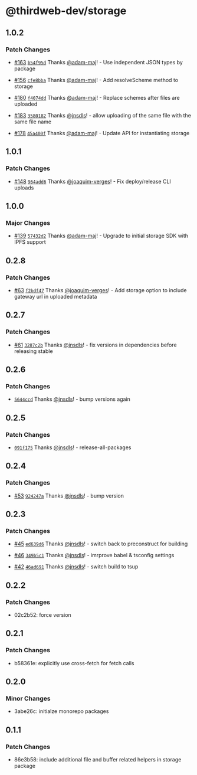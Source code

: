 # @thirdweb-dev/storage

## 1.0.2

### Patch Changes

- [#163](https://github.com/thirdweb-dev/js/pull/163) [`b54f95d`](https://github.com/thirdweb-dev/js/commit/b54f95dc906928ff2f9251748f254a16fe1f2cee) Thanks [@adam-maj](https://github.com/adam-maj)! - Use independent JSON types by package

- [#156](https://github.com/thirdweb-dev/js/pull/156) [`cfe8bba`](https://github.com/thirdweb-dev/js/commit/cfe8bbafa464a9e768e6d31fbd9dd9760fdced16) Thanks [@adam-maj](https://github.com/adam-maj)! - Add resolveScheme method to storage

- [#180](https://github.com/thirdweb-dev/js/pull/180) [`f4074dd`](https://github.com/thirdweb-dev/js/commit/f4074ddadc9fb6e18dcc9251a936376c3f4a9144) Thanks [@adam-maj](https://github.com/adam-maj)! - Replace schemes after files are uploaded

- [#183](https://github.com/thirdweb-dev/js/pull/183) [`3580182`](https://github.com/thirdweb-dev/js/commit/3580182fa903ed7a661444f0daa160c330e62ec5) Thanks [@jnsdls](https://github.com/jnsdls)! - allow uploading of the same file with the same file name

- [#178](https://github.com/thirdweb-dev/js/pull/178) [`45a400f`](https://github.com/thirdweb-dev/js/commit/45a400fd9287582bfb5f21ab2cb2d7a4332434c5) Thanks [@adam-maj](https://github.com/adam-maj)! - Update API for instantiating storage

## 1.0.1

### Patch Changes

- [#148](https://github.com/thirdweb-dev/js/pull/148) [`964add6`](https://github.com/thirdweb-dev/js/commit/964add6f205577298b8f4b9ce7298e5bf09e88e7) Thanks [@joaquim-verges](https://github.com/joaquim-verges)! - Fix deploy/release CLI uploads

## 1.0.0

### Major Changes

- [#139](https://github.com/thirdweb-dev/js/pull/139) [`57432d2`](https://github.com/thirdweb-dev/js/commit/57432d21c4c9e880a36c61f4988c60af61ac9d44) Thanks [@adam-maj](https://github.com/adam-maj)! - Upgrade to initial storage SDK with IPFS support

## 0.2.8

### Patch Changes

- [#63](https://github.com/thirdweb-dev/js/pull/63) [`f2bdf47`](https://github.com/thirdweb-dev/js/commit/f2bdf47b4fd06433be367c9aac6d11a8dbbf1a1a) Thanks [@joaquim-verges](https://github.com/joaquim-verges)! - Add storage option to include gateway url in uploaded metadata

## 0.2.7

### Patch Changes

- [#61](https://github.com/thirdweb-dev/js/pull/61) [`3287c2b`](https://github.com/thirdweb-dev/js/commit/3287c2b0f233332fe4a095f973deed8efab91db6) Thanks [@jnsdls](https://github.com/jnsdls)! - fix versions in dependencies before releasing stable

## 0.2.6

### Patch Changes

- [`5644ccd`](https://github.com/thirdweb-dev/js/commit/5644ccd3ee2ff330e4e5840d3266033376750117) Thanks [@jnsdls](https://github.com/jnsdls)! - bump versions again

## 0.2.5

### Patch Changes

- [`091f175`](https://github.com/thirdweb-dev/js/commit/091f1758604d40e825ea28a13c2699d67bc75d8c) Thanks [@jnsdls](https://github.com/jnsdls)! - release-all-packages

## 0.2.4

### Patch Changes

- [#53](https://github.com/thirdweb-dev/js/pull/53) [`924247a`](https://github.com/thirdweb-dev/js/commit/924247a8ed5ef1867dccfad9479b00f71795ebf6) Thanks [@jnsdls](https://github.com/jnsdls)! - bump version

## 0.2.3

### Patch Changes

- [#45](https://github.com/thirdweb-dev/js/pull/45) [`ed639d6`](https://github.com/thirdweb-dev/js/commit/ed639d659d9d746321fb8858212d22cc16d9cd19) Thanks [@jnsdls](https://github.com/jnsdls)! - switch back to preconstruct for building

- [#46](https://github.com/thirdweb-dev/js/pull/46) [`349b5c1`](https://github.com/thirdweb-dev/js/commit/349b5c1e028a06616d40de84257fd8d1cf05df83) Thanks [@jnsdls](https://github.com/jnsdls)! - imrprove babel & tsconfig settings

- [#42](https://github.com/thirdweb-dev/js/pull/42) [`46ad691`](https://github.com/thirdweb-dev/js/commit/46ad691a1636dbc7915ade22067ccfa1d39f7851) Thanks [@jnsdls](https://github.com/jnsdls)! - switch build to tsup

## 0.2.2

### Patch Changes

- 02c2b52: force version

## 0.2.1

### Patch Changes

- b58361e: explicitly use cross-fetch for fetch calls

## 0.2.0

### Minor Changes

- 3abe26c: initialze monorepo packages

## 0.1.1

### Patch Changes

- 86e3b58: include additional file and buffer related helpers in storage package

